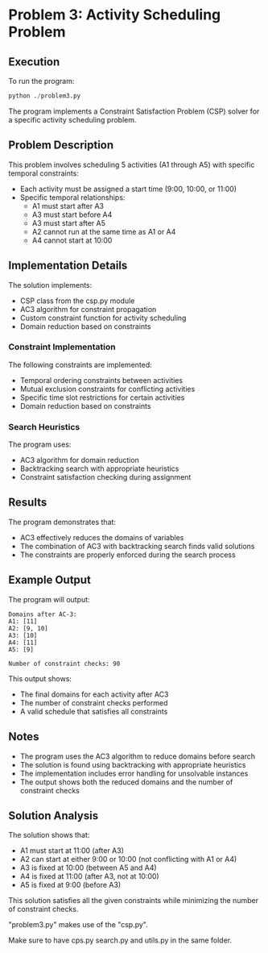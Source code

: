 # Problem 3: Activity Scheduling Problem

## Execution

To run the program:

```python
python ./problem3.py
```

The program implements a Constraint Satisfaction Problem (CSP) solver for a specific activity scheduling problem.

## Problem Description

This problem involves scheduling 5 activities (A1 through A5) with specific temporal constraints:

- Each activity must be assigned a start time (9:00, 10:00, or 11:00)
- Specific temporal relationships:
  - A1 must start after A3
  - A3 must start before A4
  - A3 must start after A5
  - A2 cannot run at the same time as A1 or A4
  - A4 cannot start at 10:00

## Implementation Details

The solution implements:

- CSP class from the csp.py module
- AC3 algorithm for constraint propagation
- Custom constraint function for activity scheduling
- Domain reduction based on constraints

### Constraint Implementation

The following constraints are implemented:

- Temporal ordering constraints between activities
- Mutual exclusion constraints for conflicting activities
- Specific time slot restrictions for certain activities
- Domain reduction based on constraints

### Search Heuristics

The program uses:

- AC3 algorithm for domain reduction
- Backtracking search with appropriate heuristics
- Constraint satisfaction checking during assignment

## Results

The program demonstrates that:

- AC3 effectively reduces the domains of variables
- The combination of AC3 with backtracking search finds valid solutions
- The constraints are properly enforced during the search process

## Example Output

The program will output:

```
Domains after AC-3:
A1: [11]
A2: [9, 10]
A3: [10]
A4: [11]
A5: [9]

Number of constraint checks: 90
```

This output shows:

- The final domains for each activity after AC3
- The number of constraint checks performed
- A valid schedule that satisfies all constraints

## Notes

- The program uses the AC3 algorithm to reduce domains before search
- The solution is found using backtracking with appropriate heuristics
- The implementation includes error handling for unsolvable instances
- The output shows both the reduced domains and the number of constraint checks

## Solution Analysis

The solution shows that:

- A1 must start at 11:00 (after A3)
- A2 can start at either 9:00 or 10:00 (not conflicting with A1 or A4)
- A3 is fixed at 10:00 (between A5 and A4)
- A4 is fixed at 11:00 (after A3, not at 10:00)
- A5 is fixed at 9:00 (before A3)

This solution satisfies all the given constraints while minimizing the number of constraint checks.

"problem3.py" makes use of the "csp.py".

Make sure to have cps.py search.py and utils.py in the same folder.
